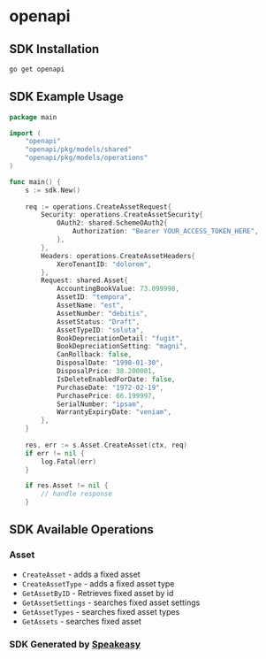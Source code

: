 # openapi

<!-- Start SDK Installation -->
## SDK Installation

```bash
go get openapi
```
<!-- End SDK Installation -->

## SDK Example Usage
<!-- Start SDK Example Usage -->
```go
package main

import (
    "openapi"
    "openapi/pkg/models/shared"
    "openapi/pkg/models/operations"
)

func main() {
    s := sdk.New()
    
    req := operations.CreateAssetRequest{
        Security: operations.CreateAssetSecurity{
            OAuth2: shared.SchemeOAuth2{
                Authorization: "Bearer YOUR_ACCESS_TOKEN_HERE",
            },
        },
        Headers: operations.CreateAssetHeaders{
            XeroTenantID: "dolorem",
        },
        Request: shared.Asset{
            AccountingBookValue: 73.099998,
            AssetID: "tempora",
            AssetName: "est",
            AssetNumber: "debitis",
            AssetStatus: "Draft",
            AssetTypeID: "soluta",
            BookDepreciationDetail: "fugit",
            BookDepreciationSetting: "magni",
            CanRollback: false,
            DisposalDate: "1998-01-30",
            DisposalPrice: 38.200001,
            IsDeleteEnabledForDate: false,
            PurchaseDate: "1972-02-19",
            PurchasePrice: 66.199997,
            SerialNumber: "ipsam",
            WarrantyExpiryDate: "veniam",
        },
    }
    
    res, err := s.Asset.CreateAsset(ctx, req)
    if err != nil {
        log.Fatal(err)
    }

    if res.Asset != nil {
        // handle response
    }
```
<!-- End SDK Example Usage -->

<!-- Start SDK Available Operations -->
## SDK Available Operations

### Asset

* `CreateAsset` - adds a fixed asset
* `CreateAssetType` - adds a fixed asset type
* `GetAssetByID` - Retrieves fixed asset by id
* `GetAssetSettings` - searches fixed asset settings
* `GetAssetTypes` - searches fixed asset types
* `GetAssets` - searches fixed asset

<!-- End SDK Available Operations -->

### SDK Generated by [Speakeasy](https://docs.speakeasyapi.dev/docs/using-speakeasy/client-sdks)
